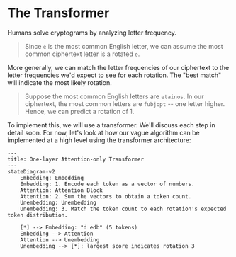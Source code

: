 # The Transformer

Humans solve cryptograms by analyzing letter frequency.

> Since `e` is the most common English letter, we can assume the most common ciphertext letter is a rotated `e`.

More generally, we can match the letter frequencies of our ciphertext to the letter frequencies we'd expect to see for each rotation. The "best match" will indicate the most likely rotation.

> Suppose the most common English letters are `etainos`. In our ciphertext, the most common letters are `fubjopt` -- one letter higher. Hence, we can predict a rotation of 1.

To implement this, we will use a transformer. We'll discuss each step in detail soon. For now, let's look at how our vague algorithm can be implemented at a high level using the transformer architecture:

```mermaid
---
title: One-layer Attention-only Transformer
---
stateDiagram-v2
    Embedding: Embedding
    Embedding: 1. Encode each token as a vector of numbers.
    Attention: Attention Block
    Attention: 2. Sum the vectors to obtain a token count.
    Unembedding: Unembedding
    Unembedding: 3. Match the token count to each rotation's expected token distribution.

    [*] --> Embedding: "d edb" (5 tokens)
    Embedding --> Attention
    Attention --> Unembedding
    Unembedding --> [*]: largest score indicates rotation 3
```